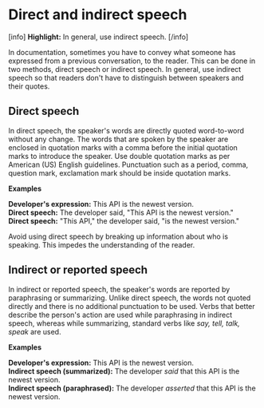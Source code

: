 # Direct and indirect speech

[info] **Highlight:** In general, use indirect speech. [/info]  

In documentation, sometimes you have to convey what someone has expressed from a previous conversation, to the reader. This can be done in two methods, direct speech or indirect speech. In general, use indirect speech so that readers don't have to distinguish between speakers and their quotes.

## Direct speech

In direct speech, the speaker's words are directly quoted word-to-word without any change. The words that are spoken by the speaker are enclosed in quotation marks with a comma before the initial quotation marks to introduce the speaker. Use double quotation marks as per American (US) English guidelines. Punctuation such as a period, comma, question mark, exclamation mark should be inside quotation marks.  

**Examples**  

**Developer's expression:** This API is the newest version.  
**Direct speech:** The developer said, "This API is the newest version."  
**Direct speech:** "This API," the developer said, "is the newest version."  

Avoid using direct speech by breaking up information about who is speaking. This impedes the understanding of the reader.

## Indirect or reported speech

In indirect or reported speech, the speaker's words are reported by paraphrasing or summarizing. Unlike direct speech, the words not quoted directly and there is no additional punctuation to be used. Verbs that better describe the person's action are used while paraphrasing in indirect speech, whereas while summarizing, standard verbs like *say, tell, talk, speak* are used.

**Examples**  

**Developer's expression:** This API is the newest version.  
**Indirect speech (summarized):** The developer *said* that this API is the newest version.  
**Indirect speech (paraphrased):** The developer *asserted* that this API is the newest version.  
